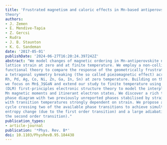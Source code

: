 ```yaml
---
title: 'Frustrated magnetism and caloric effects in Mn-based antiperovskite nitrides: Ab initio
theory'
authors:
- J. Zemen
- E. Mendive-Tapia
- Z. Gercsi
- Rudra
- J. B. Staunton
- K. G. Sandeman
date: '2017-05-01'
publishDate: '2024-06-27T16:20:24.397242Z'
abstract: "We model changes of magnetic ordering in Mn-antiperovskite nitrides driven by biaxial
lattice strain at zero and at finite temperature. We employ a non-collinear spin-polarised density
functional theory to compare the response of the geometrically frustrated exchange interactions to
a tetragonal symmetry breaking (the so called piezomagnetic effect) across a range of Mn$_3$AN (A =
Rh, Pd, Ag, Co, Ni, Zn, Ga, In, Sn) at zero temperature. Building on the robustness of the effect
we focus on Mn$_3$GaN and extend our study to finite temperature using the disordered local moment
(DLM) first-principles electronic structure theory to model the interplay between the ordering of
Mn magnetic moments and itinerant electron states. We discover a rich temperature-strain magnetic
phase diagram with two previously unreported phases stabilised by strains larger than 0.75% and
with transition temperatures strongly dependent on strain. We propose an elastocaloric cooling
cycle crossing two of the available phase transitions to achieve simultaneously a large isothermal
entropy change (due to the first order transition) and a large adiabatic temperature change (due to
the second order transition)."
publication_types:
- article-journal
publication: '*Phys. Rev. B*'
doi: 10.1103/PhysRevB.95.184438
---
```

